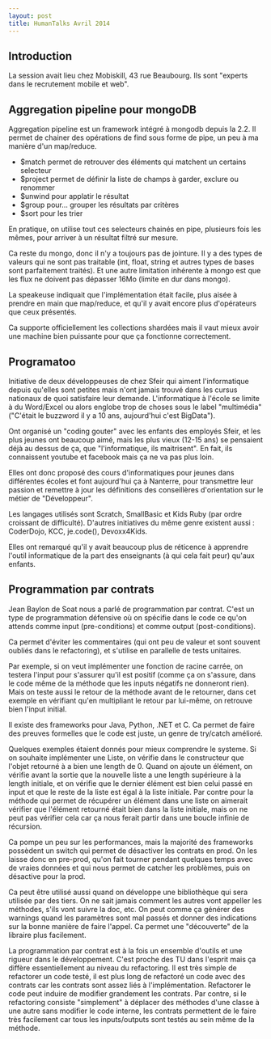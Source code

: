 ```yaml
---
layout: post
title: HumanTalks Avril 2014
---
```


## Introduction

La session avait lieu chez Mobiskill, 43 rue Beaubourg. Ils sont "experts dans
le recrutement mobile et web".

## Aggregation pipeline pour mongoDB

Aggregation pipeline est un framework intégré à mongodb depuis la 2.2. Il
permet de chainer des opérations de find sous forme de pipe, un peu à ma
manière d'un map/reduce.

- $match permet de retrouver des éléments qui matchent un certains selecteur
- $project permet de définir la liste de champs à garder, exclure ou renommer
- $unwind pour applatir le résultat
- $group pour... grouper les résultats par critères
- $sort pour les trier

En pratique, on utilise tout ces selecteurs chainés en pipe, plusieurs fois les
mêmes, pour arriver à un résultat filtré sur mesure.

Ca reste du mongo, donc il n'y a toujours pas de jointure. Il y a des types de
valeurs qui ne sont pas traitable (int, float, string et autres types de bases
sont parfaitement traités). Et une autre limitation inhérente à mongo est que
les flux ne doivent pas dépasser 16Mo (limite en dur dans mongo).

La speakeuse indiquait que l'implémentation était facile, plus aisée à prendre
en main que map/reduce, et qu'il y avait encore plus d'opérateurs que ceux
présentés.

Ca supporte officiellement les collections shardées mais il vaut mieux avoir
une machine bien puissante pour que ça fonctionne correctement.

## Programatoo

Initiative de deux développeuses de chez Sfeir qui aiment l'informatique depuis
qu'elles sont petites mais n'ont jamais trouvé dans les cursus nationaux de
quoi satisfaire leur demande. L'informatique à l'école se limite à du
Word/Excel ou alors englobe trop de choses sous le label "multimédia" ("C'était
le buzzword il y a 10 ans, aujourd'hui c'est BigData").

Ont organisé un "coding gouter" avec les enfants des employés Sfeir, et les
plus jeunes ont beaucoup aimé, mais les plus vieux (12-15 ans) se pensaient
déjà au dessus de ça, que "l'informatique, ils maitrisent". En fait, ils
connaissent youtube et facebook mais ça ne va pas plus loin.

Elles ont donc proposé des cours d'informatiques pour jeunes dans différentes
écoles et font aujourd'hui ça à Nanterre, pour transmettre leur passion et
remettre à jour les définitions des conseillères d'orientation sur le métier de
"Développeur".

Les langages utilisés sont Scratch, SmallBasic et Kids Ruby (par ordre
croissant de difficulté). D'autres initiatives du même genre existent aussi
: CoderDojo, KCC, je.code(), Devoxx4Kids.

Elles ont remarqué qu'il y avait beaucoup plus de réticence à apprendre l'outil
informatique de la part des enseignants (à qui cela fait peur) qu'aux enfants.

## Programmation par contrats

Jean Baylon de Soat nous a parlé de programmation par contrat. C'est un type de
programmation défensive où on spécifie dans le code ce qu'on attends comme
input (pre-conditions) et comme output (post-conditions).

Ca permet d'éviter les commentaires (qui ont peu de valeur et sont souvent
oubliés dans le refactoring), et s'utilise en parallelle de tests unitaires.

Par exemple, si on veut implémenter une fonction de racine carrée, on testera
l'input pour s'assurer qu'il est positif (comme ça on s'assure, dans le code
même de la méthode que les inputs négatifs ne donneront rien). Mais on teste
aussi le retour de la méthode avant de le retourner, dans cet exemple en
vérifiant qu'en multipliant le retour par lui-même, on retrouve bien l'input
initial.

Il existe des frameworks pour Java, Python, .NET et C. Ca permet de faire des
preuves formelles que le code est juste, un genre de try/catch amélioré.

Quelques exemples étaient donnés pour mieux comprendre le systeme. Si on
souhaite implémenter une Liste, on vérifie dans le constructeur que l'objet
retourné à a bien une length de 0. Quand on ajoute un élément, on vérifie avant
la sortie que la nouvelle liste a une length supérieure à la length initiale,
et on vérifie que le dernier élément est bien celui passé en input et que le
reste de la liste est égal à la liste initiale. Par contre pour la méthode qui
permet de récupérer un élément dans une liste on aimerait vérifier que
l'élément retourné était bien dans la liste initiale, mais on ne peut pas
vérifier cela car ça nous ferait partir dans une boucle infinie de récursion.

Ca pompe un peu sur les performances, mais la majorité des frameworks possèdent
un switch qui permet de désactiver les contrats en prod. On les laisse donc en
pre-prod, qu'on fait tourner pendant quelques temps avec de vraies données et
qui nous permet de catcher les problèmes, puis on désactive pour la prod.

Ca peut être utilisé aussi quand on développe une bibliothèque qui sera
utilisée par des tiers. On ne sait jamais comment les autres vont appeller les
méthodes, s'ils vont suivre la doc, etc. On peut comme ça générer des warnings
quand les paramètres sont mal passés et donner des indications sur la bonne
manière de faire l'appel. Ca permet une "découverte" de la libraire plus
facilement.

La programmation par contrat est à la fois un ensemble d'outils et une rigueur
dans le développement. C'est proche des TU dans l'esprit mais ça diffère
essentiellement au niveau du refactoring. Il est très simple de refactorer un
code testé, il est plus long de refactoré un code avec des contrats car les
contrats sont assez liés à l'implémentation. Refactorer le code peut induire de
modifier grandement les contrats. Par contre, si le refactoring consiste
"simplement" à déplacer des méthodes d'une classe à une autre sans modifier le
code interne, les contrats permettent de le faire très facilement car tous les
inputs/outputs sont testés au sein même de la méthode.


